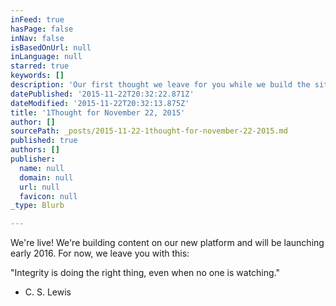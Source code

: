 ```yaml
---
inFeed: true
hasPage: false
inNav: false
isBasedOnUrl: null
inLanguage: null
starred: true
keywords: []
description: 'Our first thought we leave for you while we build the site!'
datePublished: '2015-11-22T20:32:22.871Z'
dateModified: '2015-11-22T20:32:13.875Z'
title: '1Thought for November 22, 2015'
author: []
sourcePath: _posts/2015-11-22-1thought-for-november-22-2015.md
published: true
authors: []
publisher:
  name: null
  domain: null
  url: null
  favicon: null
_type: Blurb

---
```

We're live! We're building content on our new platform and will be launching early 2016\. For now, we leave you with this:

"Integrity is doing the right thing, even when no one is watching."

- C. S. Lewis